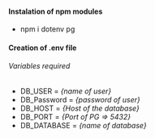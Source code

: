 
#### Instalation of npm modules

- npm i dotenv pg 

#### Creation of .env file

###### Variables required

* DB_USER = _{name of user}_
* DB_Password = *{password of user}*
* DB_HOST = *{Host of the database}*
* DB_PORT = _{Port of PG => 5432}_
* DB_DATABASE = *{name of database}*